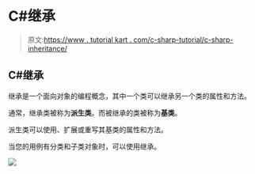 # C#继承

> 原文:[https://www . tutorial kart . com/c-sharp-tutorial/c-sharp-inheritance/](https://www.tutorialkart.com/c-sharp-tutorial/c-sharp-inheritance/)

## C#继承

继承是一个面向对象的编程概念，其中一个类可以继承另一个类的属性和方法。

通常，继承类被称为**派生类**。而被继承的类被称为**基类**。

派生类可以使用、扩展或重写其基类的属性和方法。

当您的用例有分类和子类对象时，可以使用继承。

[![](../Images/925da31b32d6bc3827932f6c8afb11bb.png)](https://www.tutorialkart.com/)